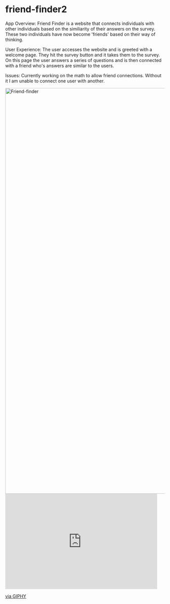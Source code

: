 # friend-finder2

App Overview: Friend Finder is a website that connects individuals with other individuals based on the similiarity of their answers on the survey. These two individuals have now become 'friends' based on their way of thinking.

User Experience: The user accesses the website and is greeted with a welcome page. They hit the survey button and it takes them to the survey. On this page the user answers a series of questions and is then connected with a friend who's answers are similar to the users.

Issues: Currently working on the math to allow friend connections. Without it I am unable to connect one user with another. 

<img width="1278" alt="Friend-finder" src="https://user-images.githubusercontent.com/54198484/68535537-80e06500-0309-11ea-85de-26828b738b3c.png">

<iframe src="https://giphy.com/embed/WtU5kNavid7NCJ6tx7" width="480" height="300" frameBorder="0" class="giphy-embed" allowFullScreen></iframe><p><a href="https://giphy.com/gifs/WtU5kNavid7NCJ6tx7">via GIPHY</a></p>

